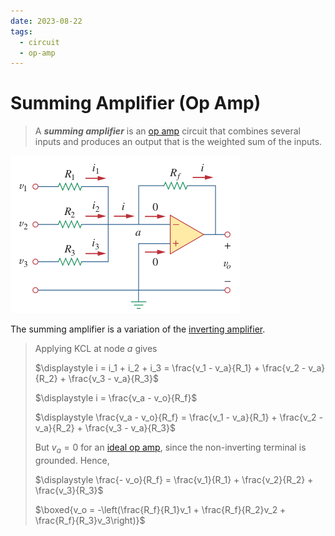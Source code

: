 ```yaml
---
date: 2023-08-22
tags:
  - circuit
  - op-amp
---
```


# Summing Amplifier (Op Amp)

> A ***summing amplifier*** is an [op amp](bd63e87b.md) circuit that combines several inputs and produces an output that is the weighted sum of the inputs.

![](./media/summing-op-amp.png)

The summing amplifier is a variation of the [inverting amplifier](d6dfa54d.md).

> Applying KCL at node $a$ gives
>
> $\displaystyle i = i_1 + i_2 + i_3 = \frac{v_1 - v_a}{R_1} + \frac{v_2 - v_a}{R_2} + \frac{v_3 - v_a}{R_3}$
>
> $\displaystyle i = \frac{v_a - v_o}{R_f}$
>
> $\displaystyle \frac{v_a - v_o}{R_f} = \frac{v_1 - v_a}{R_1} + \frac{v_2 - v_a}{R_2} + \frac{v_3 - v_a}{R_3}$
>
> But $v_a = 0$ for an [ideal op amp](fc89a5a0.md), since the non-inverting terminal is grounded. Hence,
>
> $\displaystyle \frac{- v_o}{R_f} = \frac{v_1}{R_1} + \frac{v_2}{R_2} + \frac{v_3}{R_3}$
>
> $\boxed{v_o = -\left(\frac{R_f}{R_1}v_1 + \frac{R_f}{R_2}v_2 + \frac{R_f}{R_3}v_3\right)}$
